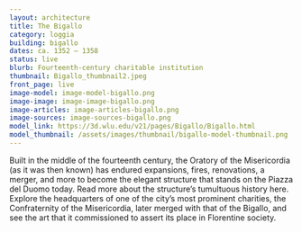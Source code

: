 ```yaml
---
layout: architecture
title: The Bigallo
category: loggia
building: bigallo
dates: ca. 1352 – 1358
status: live
blurb: Fourteenth-century charitable institution
thumbnail: Bigallo_thumbnail2.jpeg
front_page: live
image-model: image-model-bigallo.png
image-image: image-image-bigallo.png
image-articles: image-articles-bigallo.png
image-sources: image-sources-bigallo.png
model_link: https://3d.wlu.edu/v21/pages/Bigallo/Bigallo.html
model_thumbnail: /assets/images/thumbnail/bigallo-model-thumbnail.png
---
```


Built in the middle of the fourteenth century, the Oratory of the Misericordia (as it was then known) has endured expansions, fires, renovations, a merger, and more to become the elegant structure that stands on the Piazza del Duomo today. Read more about the structure’s tumultuous history here. Explore the headquarters of one of the city’s most prominent charities, the Confraternity of the Misericordia, later merged with that of the Bigallo, and see the art that it commissioned to assert its place in Florentine society.




